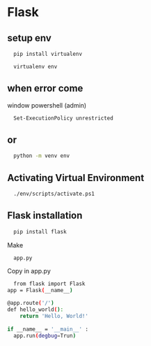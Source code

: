 
# Flask

## setup env

```bash
  pip install virtualenv
```

```bash
  virtualenv env
```
## when error come 
window powershell (admin)

```bash
  Set-ExecutionPolicy unrestricted
```
## or
```bash
  python -m venv env

```
## Activating Virtual Environment
```bash
  ./env/scripts/activate.ps1
```
## Flask installation
```bash
  pip install flask
```
Make
```bash
  app.py
```
Copy in app.py
```bash
  from flask import Flask
app = Flask(__name__)

@app.route('/')
def hello_world():
    return 'Hello, World!'
    
if __name__ = '__main__' :
  app.run(degbug=Trun)

```